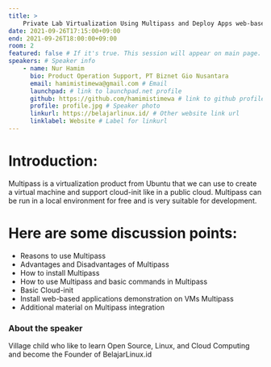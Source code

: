 ```yaml
---
title: >
    Private Lab Virtualization Using Multipass and Deploy Apps web-based on Ubuntu Server. 
date: 2021-09-26T17:15:00+09:00
end: 2021-09-26T18:00:00+09:00
room: 2
featured: false # If it's true. This session will appear on main page.
speakers: # Speaker info
    - name: Nur Hamim
      bio: Product Operation Support, PT Biznet Gio Nusantara
      email: hamimistimewa@gmail.com # Email
      launchpad: # link to launchpad.net profile
      github: https://github.com/hamimistimewa # link to github profile
      profile: profile.jpg # Speaker photo
      linkurl: https://belajarlinux.id/ # Other website link url
      linklabel: Website # Label for linkurl
---
```

# Introduction:

Multipass is a virtualization product from Ubuntu that we can use to create a virtual machine and support cloud-init like in a public cloud. Multipass can be run in a local environment for free and is very suitable for development.

# Here are some discussion points:

- Reasons to use Multipass
- Advantages and Disadvantages of Multipass
- How to install Multipass
- How to use Multipass and basic commands in Multipass
- Basic Cloud-init
- Install web-based applications demonstration on VMs Multipass
- Additional material on Multipass integration

### About the speaker
Village child who like to learn Open Source, Linux, and Cloud Computing and become the Founder of BelajarLinux.id
